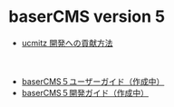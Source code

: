 # baserCMS version 5

- [ucmitz 開発への貢献方法](https://baserproject.github.io/5/ucmitz/index)

　
- [baserCMS５ユーザーガイド（作成中）](https://baserproject.github.io/5/user/index)
- [baserCMS５開発ガイド（作成中）](https://baserproject.github.io/5/developer/index)
